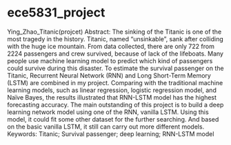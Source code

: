 # ece5831_project
Ying_Zhao_Titanic(projcet)
Abstract: The sinking of the Titanic is one of the most tragedy in the history. Titanic, named “unsinkable”, sank after colliding with the huge ice mountain. From data collected, there are only 722 from 2224 passengers and crew survived, because of lack of the lifeboats. Many people use machine learning model to predict which kind of passengers could survive during this disaster.  To estimate the survival passenger on the Titanic, Recurrent Neural Network (RNN) and Long Short-Term Memory (LSTM) are combined in my project. Comparing with the traditional machine learning models, such as linear regression, logistic regression model, and Naïve Bayes, the results illustrated that RNN-LSTM model has the highest forecasting accuracy.  The main outstanding of this project is to build a deep learning network model using one of the RNN, vanilla LSTM. Using this model, it could fit some other dataset for the further searching. And based on the basic vanilla LSTM, it still can carry out more different models.
Keywords: Titanic; Survival passenger; deep learning; RNN-LSTM model
